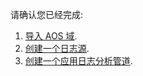 请确认您已经完成:

1. [导入 AOS 域](../domains/import.md).
2. [创建一个日志源](./create-log-source.md).
3. [创建一个应用日志分析管道](./create-applog-pipeline.md).